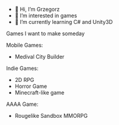 - 👋 Hi, I’m Grzegorz
- 👀 I’m interested in games
- 🌱 I’m currently learning C# and Unity3D

Games I want to make someday

Mobile Games:
- Medival City Builder

Indie Games:
- 2D RPG
- Horror Game
- Minecraft-like game

AAAA Game:
- Rougelike Sandbox MMORPG
